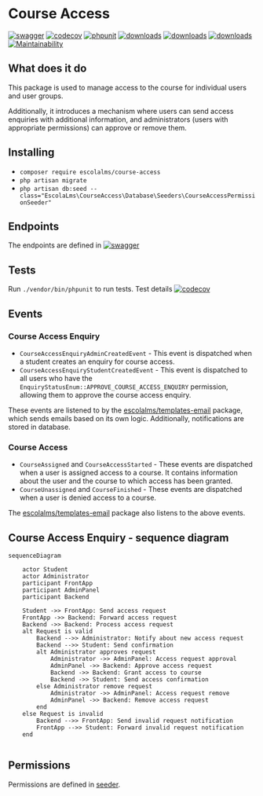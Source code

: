 # Course Access

[![swagger](https://img.shields.io/badge/documentation-swagger-green)](https://escolalms.github.io/Course-Access/)
[![codecov](https://codecov.io/gh/EscolaLMS/Course-Access/branch/main/graph/badge.svg?token=NRAN4R8AGZ)](https://codecov.io/gh/EscolaLMS/Course-Access)
[![phpunit](https://github.com/EscolaLMS/Course-Access/actions/workflows/test.yml/badge.svg)](https://github.com/EscolaLMS/Course-Access/actions/workflows/test.yml)
[![downloads](https://img.shields.io/packagist/dt/escolalms/course-access)](https://packagist.org/packages/escolalms/course-access)
[![downloads](https://img.shields.io/packagist/v/escolalms/course-access)](https://packagist.org/packages/escolalms/course-access)
[![downloads](https://img.shields.io/packagist/l/escolalms/course-access)](https://packagist.org/packages/escolalms/course-access)
[![Maintainability](https://api.codeclimate.com/v1/badges/0c9e2593fb30e2048f95/maintainability)](https://codeclimate.com/github/EscolaLMS/Course-Access/maintainability)

## What does it do

This package is used to manage access to the course for individual users and user groups. 

Additionally, it introduces a mechanism where users can send access enquiries with additional information, and administrators (users with appropriate permissions) can approve or remove them.

## Installing

- `composer require escolalms/course-access`
- `php artisan migrate`
- `php artisan db:seed --class="EscolaLms\CourseAccess\Database\Seeders\CourseAccessPermissionSeeder"`

## Endpoints

The endpoints are defined in [![swagger](https://img.shields.io/badge/documentation-swagger-green)](https://escolalms.github.io/Course-Access/)

## Tests

Run `./vendor/bin/phpunit` to run tests.
Test details [![codecov](https://codecov.io/gh/EscolaLMS/Course-Access/branch/main/graph/badge.svg?token=NRAN4R8AGZ)](https://codecov.io/gh/EscolaLMS/Course-Access)

## Events

### Course Access Enquiry
- `CourseAccessEnquiryAdminCreatedEvent` - This event is dispatched when a student creates an enquiry for course access.
- `CourseAccessEnquiryStudentCreatedEvent` - This event is dispatched to all users who have the `EnquiryStatusEnum::APPROVE_COURSE_ACCESS_ENQUIRY` permission, allowing them to approve the course access enquiry.

These events are listened to by the [escolalms/templates-email](https://github.com/EscolaLMS/Templates-Email/tree/main/src/CourseAccess) package, which sends emails based on its own logic. 
Additionally, notifications are stored in database.

### Course Access 
- `CourseAssigned` and `CourseAccessStarted` - These events are dispatched when a user is assigned access to a course. It contains information about the user and the course to which access has been granted.
- `CourseUnassigned` and `CourseFinished` - These events are dispatched when a user is denied access to a course.

The [escolalms/templates-email](https://github.com/EscolaLMS/Templates-Email/tree/main/src/Courses) package also listens to the above events.

## Course Access Enquiry - sequence diagram

```mermaid
sequenceDiagram

    actor Student
    actor Administrator
    participant FrontApp
    participant AdminPanel
    participant Backend

    Student ->> FrontApp: Send access request
    FrontApp ->> Backend: Forward access request
    Backend ->> Backend: Process access request
    alt Request is valid
        Backend -->> Administrator: Notify about new access request
        Backend -->> Student: Send confirmation
        alt Administrator approves request
            Administrator ->> AdminPanel: Access request approval
            AdminPanel ->> Backend: Approve access request
            Backend ->> Backend: Grant access to course
            Backend ->> Student: Send access confirmation
        else Administrator remove request
            Administrator ->> AdminPanel: Access request remove
            AdminPanel ->> Backend: Remove access request
        end
    else Request is invalid
        Backend -->> FrontApp: Send invalid request notification
        FrontApp -->> Student: Forward invalid request notification
    end
    
```

## Permissions

Permissions are defined in [seeder](https://github.com/EscolaLMS/Course-Access/blob/main/database/seeders/CourseAccessPermissionSeeder.php).
